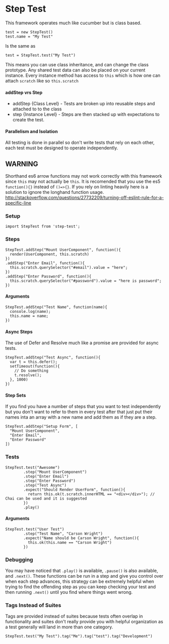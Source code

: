 # Step Test
This framework operates much like cucumber but is class based. 
```
test = new StepTest()
test.name = "My Test"
``` 
Is the same as 
```
test = StepTest.test("My Test")
```
This means you can use class inheritance, and can change the class prototype. Any shared test data can also be placed on your current instance. Every instance method has access to ```this``` which is how one can attach ```scratch``` like so ```this.scratch```

#### addStep vrs Step
* addStep {Class Level} - Tests are broken up into reusable steps and attached to to the class
* step {Instance Level} - Steps are then stacked up with expectations to create the test.

#### Parallelism and Isolation
All testing is done in parallel so don't write tests that rely on each other, each test must be designed to operate independently.

## WARNING
Shorthand es6 arrow functions may not work correctly with this framework since ```this``` may not actually be ```this```.
It is recomended that you use the es5 ```function(){}``` instead of ```()=>{}```.
If you rely on linting heavily here is a solution to ignore the longhand function usage.
http://stackoverflow.com/questions/27732209/turning-off-eslint-rule-for-a-specific-line
### Setup
```
import StepTest from 'step-test';
```

### Steps
```
StepTest.addStep("Mount UserComponent", function(){
  render(UserComponent, this.scratch)
})
.addStep("Enter Email", function(){
  this.scratch.querySelector("#email").value = "here";
})
.addStep("Enter Password", function(){
  this.scratch.querySelector("#password").value = "here is password";
})
```

#### Arguments
```
StepTest.addStep("Test Name", function(name){
  console.log(name);
  this.name = name;
})
```

#### Async Steps
The use of Defer and Resolve much like a promise are provided for async tests.
```
StepTest.addStep("Test Async", function(){
  var t = this.defer();
  setTimeout(function(){
    // Do something
    t.resolve();
  }, 1000)
})
```

#### Step Sets
If you find you have a number of steps that you want to test independently but you don't want to refer to them in every test after that just put their names inta an array with a new name and add them as if they are a step.
```
StepTest.addStep("Setup Form", [
  "Mount UserComponent",
  "Enter Email",
  "Enter Password"
])
```

### Tests
```
StepTest.test("Awesome")
        .step("Mount UserComponent")
        .step("Enter Email")
        .step("Enter Password")
        .step("Test Async")
        .expect("Should Render UserForm", function(){
          return this.ok(t.scratch.innerHTML == "<div></div>"); // Chai can be used and it is suggested
        })
        .play()
```
#### Arguments
```
StepTest.test("User Test")
        .step("Test Name", "Carson Wright")
        .expect("Name should be Carson Wright", function(){
          this.ok(this.name == "Carson Wright")
        })

```
### Debugging
You may have noticed that ```.play()``` is available, ```.pause()``` is also available, and ```.next()```. These functions can be run in a step and give you control over when each step advances, this strategy can be extremely helpful when trying to find the offending step as you can keep checking your test and then running ```.next()``` until you find where things went wrong.

### Tags Instead of Suites
Tags are provided instead of suites because tests often overlap in functionality and suites don't really provide you with helpful organization as a test generally will land in more than one category.
```
StepTest.test("My Test").tag("Me").tag("test").tag("Development")
```
